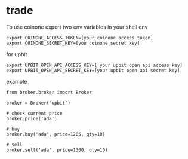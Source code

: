 # trade


To use coinone export two env variables in your shell env
```
export COINONE_ACCESS_TOKEN=[your coinone access token]
export COINONE_SECRET_KEY=[you coinone secret key]
```

for upbit
```
export UPBIT_OPEN_API_ACCESS_KEY=[ your upbit open api access key]
export UPBIT_OPEN_API_SECRET_KEY=[your upbit open api secret key]
```


example
```
from broker.broker import Broker

broker = Broker('upbit')

# check current price
broker.price('ada')

# buy
broker.buy('ada', price=1205, qty=10)

# sell
broker.sell('ada', price=1300, qty=10)

```
